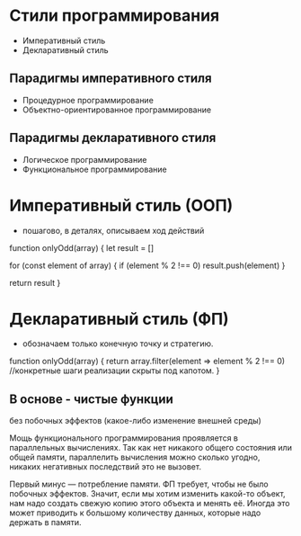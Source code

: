 
# Стили программирования
- Императивный стиль
- Декларативный стиль

## Парадигмы императивного стиля
- Процедурное программирование
- Объектно-ориентированное программирование

## Парадигмы декларативного стиля
- Логическое программирование
- Функциональное программирование



# Императивный стиль (ООП)
- пошагово, в деталях, описываем ход действий

function onlyOdd(array) {
  let result = []

  for (const element of array) {
    if (element % 2 !== 0) 
      result.push(element)
  }

  return result
}



# Декларативный стиль (ФП)
- обозначаем только конечную точку и стратегию.

function onlyOdd(array) {
  return array.filter(element => element % 2 !== 0)      //конкретные шаги реализации скрыты под капотом.
}

## В основе - чистые функции
без побочных эффектов (какое-либо изменение внешней среды)

Мощь функционального программирования проявляется в параллельных вычислениях. 
Так как нет никакого общего состояния или общей памяти, 
параллелить вычисления можно сколько угодно, никаких негативных последствий это не вызовет.

Первый минус — потребление памяти. ФП требует, чтобы не было побочных эффектов. 
Значит, если мы хотим изменить какой-то объект, нам надо создать свежую копию этого объекта и менять её. 
Иногда это может приводить к большому количеству данных, которые надо держать в памяти.









